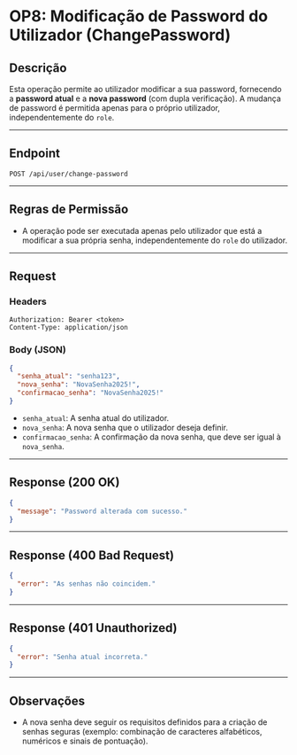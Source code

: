 # OP8: Modificação de Password do Utilizador (ChangePassword)

## Descrição

Esta operação permite ao utilizador modificar a sua password, fornecendo a **password atual** e a **nova password** (com dupla verificação). A mudança de password é permitida apenas para o próprio utilizador, independentemente do `role`.

---

## Endpoint

```
POST /api/user/change-password
```

---

## Regras de Permissão

- A operação pode ser executada apenas pelo utilizador que está a modificar a sua própria senha, independentemente do `role` do utilizador.

---

## Request

### Headers

```http
Authorization: Bearer <token>
Content-Type: application/json
```

### Body (JSON)

```json
{
  "senha_atual": "senha123",
  "nova_senha": "NovaSenha2025!",
  "confirmacao_senha": "NovaSenha2025!"
}
```

- `senha_atual`: A senha atual do utilizador.
- `nova_senha`: A nova senha que o utilizador deseja definir.
- `confirmacao_senha`: A confirmação da nova senha, que deve ser igual à `nova_senha`.

---

## Response (200 OK)

```json
{
  "message": "Password alterada com sucesso."
}
```

---

## Response (400 Bad Request)

```json
{
  "error": "As senhas não coincidem."
}
```

---

## Response (401 Unauthorized)

```json
{
  "error": "Senha atual incorreta."
}
```

---

## Observações

- A nova senha deve seguir os requisitos definidos para a criação de senhas seguras (exemplo: combinação de caracteres alfabéticos, numéricos e sinais de pontuação).

